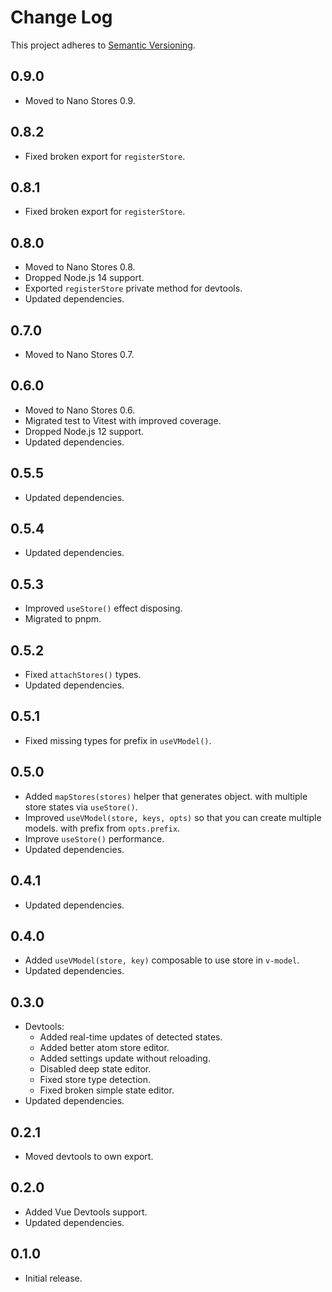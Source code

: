 # Change Log
This project adheres to [Semantic Versioning](http://semver.org/).

## 0.9.0
* Moved to Nano Stores 0.9.

## 0.8.2
* Fixed broken export for `registerStore`.

## 0.8.1
* Fixed broken export for `registerStore`.

## 0.8.0
* Moved to Nano Stores 0.8.
* Dropped Node.js 14 support.
* Exported `registerStore` private method for devtools.
* Updated dependencies.

## 0.7.0
* Moved to Nano Stores 0.7.

## 0.6.0
* Moved to Nano Stores 0.6.
* Migrated test to Vitest with improved coverage.
* Dropped Node.js 12 support.
* Updated dependencies.

## 0.5.5
* Updated dependencies.

## 0.5.4
* Updated dependencies.

## 0.5.3
* Improved `useStore()` effect disposing.
* Migrated to pnpm.

## 0.5.2
* Fixed `attachStores()` types.
* Updated dependencies.

## 0.5.1
* Fixed missing types for prefix in `useVModel()`.

## 0.5.0
* Added `mapStores(stores)` helper that generates object.
  with multiple store states via `useStore()`.
* Improved `useVModel(store, keys, opts)` so that you can create multiple models.
  with prefix from `opts.prefix`.
* Improve `useStore()` performance.
* Updated dependencies.

## 0.4.1
* Updated dependencies.

## 0.4.0
* Added `useVModel(store, key)` composable to use store in `v-model`.
* Updated dependencies.

## 0.3.0
* Devtools:
  * Added real-time updates of detected states.
  * Added better atom store editor.
  * Added settings update without reloading.
  * Disabled deep state editor.
  * Fixed store type detection.
  * Fixed broken simple state editor.
* Updated dependencies.

## 0.2.1
* Moved devtools to own export.

## 0.2.0
* Added Vue Devtools support.
* Updated dependencies.

## 0.1.0
* Initial release.
